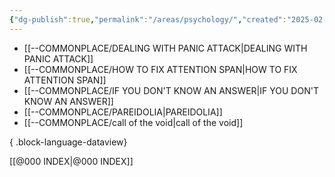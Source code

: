 ```yaml
---
{"dg-publish":true,"permalink":"/areas/psychology/","created":"2025-02-17T21:15:09.887+08:00","updated":"2025-03-25T18:51:37.801+08:00"}
---
```


- [[--COMMONPLACE/DEALING WITH PANIC ATTACK\|DEALING WITH PANIC ATTACK]]
- [[--COMMONPLACE/HOW TO FIX ATTENTION SPAN\|HOW TO FIX ATTENTION SPAN]]
- [[--COMMONPLACE/IF YOU DON'T KNOW AN ANSWER\|IF YOU DON'T KNOW AN ANSWER]]
- [[--COMMONPLACE/PAREIDOLIA\|PAREIDOLIA]]
- [[--COMMONPLACE/call of the void\|call of the void]]

{ .block-language-dataview}












[[@000 INDEX\|@000 INDEX]]
